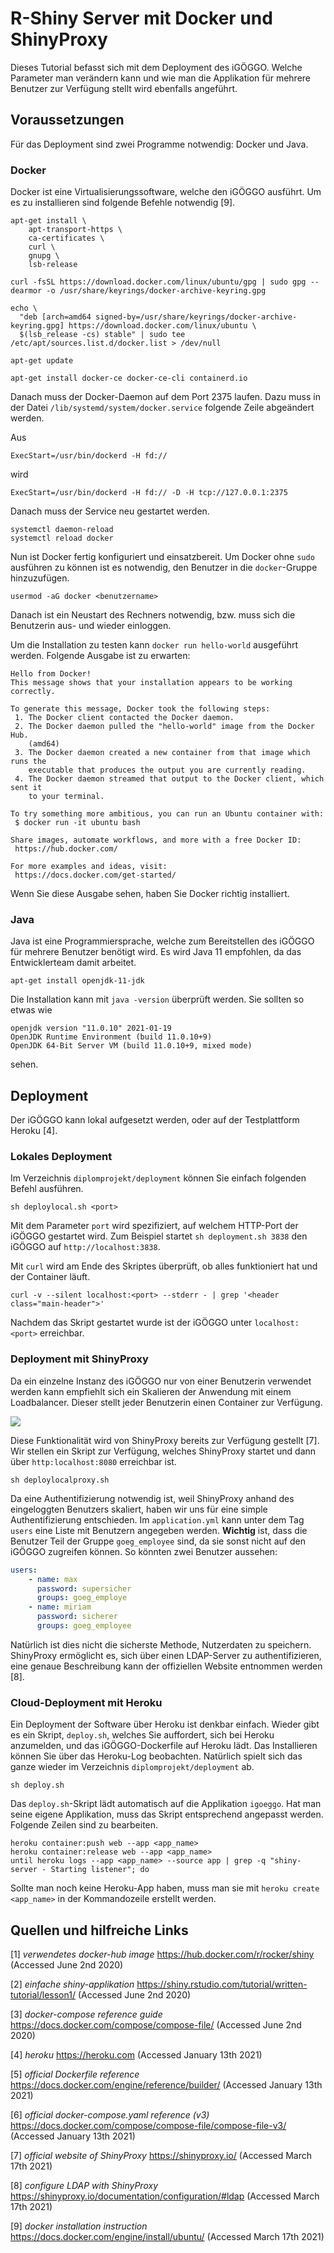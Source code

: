 # R-Shiny Server mit Docker und ShinyProxy

Dieses Tutorial befasst sich mit dem Deployment des iGÖGGO. Welche Parameter man verändern kann und wie man die Applikation für mehrere Benutzer zur Verfügung stellt wird ebenfalls angeführt.

## Voraussetzungen

Für das Deployment sind zwei Programme notwendig: Docker und Java.

### Docker

Docker ist eine Virtualisierungssoftware, welche den iGÖGGO ausführt. Um es zu installieren sind folgende Befehle notwendig [9].

```shell
apt-get install \
    apt-transport-https \
    ca-certificates \
    curl \
    gnupg \
    lsb-release
    
curl -fsSL https://download.docker.com/linux/ubuntu/gpg | sudo gpg --dearmor -o /usr/share/keyrings/docker-archive-keyring.gpg

echo \
  "deb [arch=amd64 signed-by=/usr/share/keyrings/docker-archive-keyring.gpg] https://download.docker.com/linux/ubuntu \
  $(lsb_release -cs) stable" | sudo tee /etc/apt/sources.list.d/docker.list > /dev/null
  
apt-get update

apt-get install docker-ce docker-ce-cli containerd.io
```

Danach muss der Docker-Daemon auf dem Port 2375 laufen. Dazu muss in der Datei `/lib/systemd/system/docker.service` folgende Zeile abgeändert werden.

Aus 

```shell
ExecStart=/usr/bin/dockerd -H fd://
```

wird

```shell
ExecStart=/usr/bin/dockerd -H fd:// -D -H tcp://127.0.0.1:2375
```

Danach muss der Service neu gestartet werden.

```shell
systemctl daemon-reload
systemctl reload docker
```

Nun ist Docker fertig konfiguriert und einsatzbereit. Um Docker ohne `sudo` ausführen zu können ist es notwendig, den Benutzer in die `docker`-Gruppe hinzuzufügen.

```shell
usermod -aG docker <benutzername>
```

Danach ist ein Neustart des Rechners notwendig, bzw. muss sich die Benutzerin aus- und wieder einloggen.

Um die Installation zu testen kann `docker run hello-world` ausgeführt werden. Folgende Ausgabe ist zu erwarten:

```shell
Hello from Docker!
This message shows that your installation appears to be working correctly.

To generate this message, Docker took the following steps:
 1. The Docker client contacted the Docker daemon.
 2. The Docker daemon pulled the "hello-world" image from the Docker Hub.
    (amd64)
 3. The Docker daemon created a new container from that image which runs the
    executable that produces the output you are currently reading.
 4. The Docker daemon streamed that output to the Docker client, which sent it
    to your terminal.

To try something more ambitious, you can run an Ubuntu container with:
 $ docker run -it ubuntu bash

Share images, automate workflows, and more with a free Docker ID:
 https://hub.docker.com/

For more examples and ideas, visit:
 https://docs.docker.com/get-started/
```

Wenn Sie diese Ausgabe sehen, haben Sie Docker richtig installiert.

### Java

Java ist eine Programmiersprache, welche zum Bereitstellen des iGÖGGO für mehrere Benutzer benötigt wird. Es wird Java 11 empfohlen, da das Entwicklerteam damit arbeitet.

```shell
apt-get install openjdk-11-jdk
```

 Die Installation kann mit `java -version` überprüft werden. Sie sollten so etwas wie 

```
openjdk version "11.0.10" 2021-01-19
OpenJDK Runtime Environment (build 11.0.10+9)
OpenJDK 64-Bit Server VM (build 11.0.10+9, mixed mode)
```

sehen.

## Deployment 
Der iGÖGGO kann lokal aufgesetzt werden, oder auf der Testplattform Heroku [4].

### Lokales Deployment

Im Verzeichnis `diplomprojekt/deployment` können Sie einfach folgenden Befehl ausführen.

```shell
sh deploylocal.sh <port>
```
Mit dem Parameter `port` wird spezifiziert, auf welchem HTTP-Port der iGÖGGO gestartet wird. Zum Beispiel startet `sh deployment.sh 3838` den iGÖGGO auf `http://localhost:3838`.

Mit `curl` wird am Ende des Skriptes überprüft, ob alles funktioniert hat und der Container läuft.

```shell
curl -v --silent localhost:<port> --stderr - | grep '<header class="main-header">'
```

Nachdem das Skript gestartet wurde ist der iGÖGGO unter `localhost:<port>` erreichbar.

### Deployment mit ShinyProxy

Da ein einzelne Instanz des iGÖGGO nur von einer Benutzerin verwendet werden kann empfiehlt sich ein Skalieren der Anwendung mit einem Loadbalancer. Dieser stellt jeder Benutzerin einen Container zur Verfügung.

 ![](img/docker_shinyproxy_loadbalance.png)

Diese Funktionalität wird von ShinyProxy bereits zur Verfügung gestellt [7]. Wir stellen ein Skript zur Verfügung, welches ShinyProxy startet und dann über `http:localhost:8080` erreichbar ist.

```shell
sh deploylocalproxy.sh
```

Da eine Authentifizierung notwendig ist, weil ShinyProxy anhand des eingeloggten Benutzers skaliert, haben wir uns für eine simple Authentifizierung entschieden. Im `application.yml` kann unter dem Tag `users` eine Liste mit Benutzern angegeben werden. **Wichtig** ist, dass die Benutzer Teil der Gruppe `goeg_employee` sind, da sie sonst nicht auf den iGÖGGO zugreifen können. So könnten zwei Benutzer aussehen:

```yaml
users:
	- name: max
	  password: supersicher
	  groups: goeg_employe
	- name: miriam
	  password: sicherer
	  groups: goeg_employee
```

Natürlich ist dies nicht die sicherste Methode, Nutzerdaten zu speichern. ShinyProxy ermöglicht es, sich über einen LDAP-Server zu authentifizieren, eine genaue Beschreibung kann der offiziellen Website entnommen werden [8].

### Cloud-Deployment mit Heroku

Ein Deployment der Software über Heroku ist denkbar einfach. Wieder gibt es ein Skript, `deploy.sh`, welches Sie auffordert, sich bei Heroku anzumelden, und das iGÖGGO-Dockerfile auf Heroku lädt. Das Installieren können Sie über das Heroku-Log beobachten. Natürlich spielt sich das ganze wieder im Verzeichnis `diplomprojekt/deployment` ab.

```shell
sh deploy.sh
```

Das `deploy.sh`-Skript lädt automatisch auf die Applikation `igoeggo`. Hat man seine eigene Applikation, muss das Skript entsprechend angepasst werden. Folgende Zeilen sind zu bearbeiten.

```shell
heroku container:push web --app <app_name>
heroku container:release web --app <app_name>
until heroku logs --app <app_name> --source app | grep -q "shiny-server - Starting listener"; do
```

Sollte man noch keine Heroku-App haben, muss man sie mit `heroku create <app_name>` in der Kommandozeile erstellt werden.

## Quellen und hilfreiche Links

[1] *verwendetes docker-hub image* https://hub.docker.com/r/rocker/shiny (Accessed June 2nd 2020)

[2] *einfache shiny-applikation* https://shiny.rstudio.com/tutorial/written-tutorial/lesson1/ (Accessed June 2nd 2020)

[3] *docker-compose reference guide* https://docs.docker.com/compose/compose-file/ (Accessed June 2nd 2020)

[4] *heroku* https://heroku.com (Accessed January 13th 2021)

[5] *official Dockerfile reference* https://docs.docker.com/engine/reference/builder/ (Accessed January 13th 2021)

[6] *official docker-compose.yaml reference (v3)* https://docs.docker.com/compose/compose-file/compose-file-v3/ (Accessed January 13th 2021)

[7] *official website of ShinyProxy* https://shinyproxy.io/ (Accessed March 17th 2021)

[8] *configure LDAP with ShinyProxy* https://shinyproxy.io/documentation/configuration/#ldap (Accessed March 17th 2021)

[9] *docker installation instruction* https://docs.docker.com/engine/install/ubuntu/ (Accessed March 17th 2021)